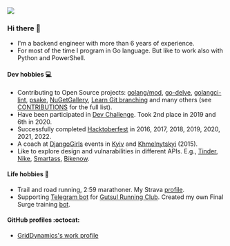 <a href="https://github.com/anuraghazra/github-readme-stats">
  <img src="https://github-readme-stats.vercel.app/api?username=alexandear&count_private=true&show_icons=false&theme=dracula" />
</a>


### Hi there :wave:

- I'm a backend engineer with more than 6 years of experience.
- For most of the time I program in Go language. But like to work also with Python and PowerShell.


#### Dev hobbies :computer:

- Contributing to Open Source projects: [golang/mod](https://github.com/golang/mod), [go-delve](https://github.com/go-delve/delve), [golangci-lint](https://github.com/golangci/golangci-lint), [psake](https://github.com/psake/psake), [NuGetGallery](https://github.com/NuGet/NuGetGallery), [Learn Git branching](https://github.com/pcottle/learnGitBranching) and many others (see [CONTRIBUTIONS](./CONTRIBUTIONS.md) for the full list).
- Have been participated in [Dev Challenge](https://devchallenge.it/). Took 2nd place in 2019 and 6th in 2020.
- Successfully completed [Hacktoberfest](https://hacktoberfest.com) in 2016, 2017, 2018, 2019, 2020, 2021, 2022.
- A coach at [DjangoGirls](https://djangogirls.org) events in [Kyiv](https://www.facebook.com/djangogirlskyiv/photos/a.1597027043880257/1597028007213494) and [Khmelnytskyi](https://www.facebook.com/uapycon/photos/a.903859323029360/903862623029030) (2015).
- Like to explore design and vulnarabilities in different APIs. E.g., [Tinder](https://smartass.ua/), [Nike](https://www.nike.com/), [Smartass](https://smartass.ua/), [Bikenow](https://bikenow.com.ua/).

#### Life hobbies :runner:

- Trail and road running, 2:59 marathoner. My Strava [profile](https://www.strava.com/athletes/23735367).
- Supporting [Telegram bot](https://github.com/vm-devr/strava-telegram-bot) for [Gutsul Running Club](https://gutsulrunning.club/). Created my own Final Surge training [bot](https://github.com/alexandear/final-surge-bot).

#### GitHub profiles :octocat:

- [GridDynamics's work profile](https://github.com/oredko-gd)
